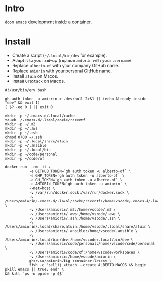 # Intro
`doom emacs` development inside a container.

# Install
* Create a script (`~/.local/bin/dev` for example).
* Adapt it to your set-up (replace `amiorin` with your `username`)
* Replace `alberto-of` with your company GitHub name.
* Replace `amiorin` with your personal GitHub name.
* Install `atuin` on Macos.
* Install `OrbStack` on Macos.

``` shell
#!/usr/bin/env bash

gh auth token -u amiorin > /dev/null 2>&1 || (echo Already inside "dev" && exit 1)
[ $? -eq 0 ] || exit 0

mkdir -p ~/.emacs.d/.local/cache
touch ~/.emacs.d/.local/cache/recentf
mkdir -p ~/.m2
mkdir -p ~/.aws
mkdir -p ~/.ssh
chmod 0700 ~/.ssh
mkdir -p ~/.local/share/atuin
mkdir -p ~/.ansible
mkdir -p ~/.local/bin
mkdir -p ~/code/personal
mkdir -p ~/code/of

docker run --rm -it \
           -e GITHUB_TOKEN=`gh auth token -u alberto-of` \
           -e GHP_TOKEN=`gh auth token -u alberto-of` \
           -e GH_TOKEN=`gh auth token -u alberto-of` \
           -e AMIORIN_TOKEN=`gh auth token -u amiorin` \
           --net=host \
           -v /var/run/docker.sock:/var/run/docker.sock \
           -v /Users/amiorin/.emacs.d/.local/cache/recentf:/home/vscode/.emacs.d/.local/cache/recentf \
           -v /Users/amiorin/.m2:/home/vscode/.m2 \
           -v /Users/amiorin/.aws:/home/vscode/.aws \
           -v /Users/amiorin/.ssh:/home/vscode/.ssh \
           -v /Users/amiorin/.local/share/atuin:/home/vscode/.local/share/atuin \
           -v /Users/amiorin/.ansible:/home/vscode/.ansible \
           -v /Users/amiorin/.local/bin/dev:/home/vscode/.local/bin/dev \
           -v /Users/amiorin/code/personal:/home/vscode/code/personal \
           -v /Users/amiorin/code/of:/home/vscode/workspaces \
           -v /Users/amiorin:/home/vscode/amiorin \
           ghcr.io/amiorin/big-container:latest \
           fish -c 'zellij attach --create ALBERTO_MACOS && begin pkill emacs || true; end' \
&& kill `ps -o ppid= -p $$`
```

